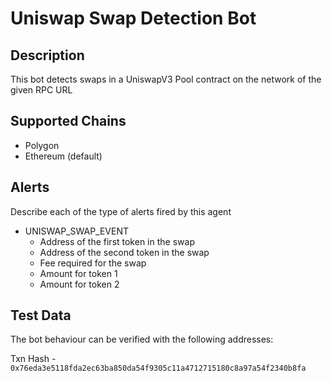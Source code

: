 # Uniswap Swap Detection Bot

## Description

This bot detects swaps in a UniswapV3 Pool contract on the network of the given RPC URL

## Supported Chains

- Polygon 
- Ethereum (default)


## Alerts

Describe each of the type of alerts fired by this agent

- UNISWAP_SWAP_EVENT
  - Address of the first token in the swap
  - Address of the second token in the swap
  - Fee required for the swap
  - Amount for token 1
  - Amount for token 2

## Test Data

The bot behaviour can be verified with the following addresses:

Txn Hash - `0x76eda3e5118fda2ec63ba850da54f9305c11a4712715180c8a97a54f2340b8fa`


